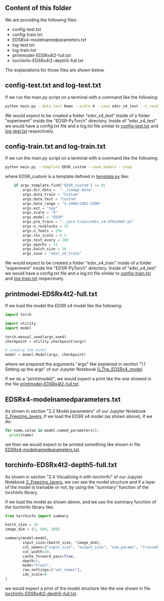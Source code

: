 ## Content of this folder

We are providing the following files:

* config-test.txt
* config-train.txt
* EDSRx4-modelnamedparameters.txt
* log-test.txt
* log-train.txt
* printmodel-EDSRx4t2-full.txt
* torchinfo-EDSRx4t2-depth5-full.txt

The explanations for those files are shown below.


## config-test.txt and log-test.txt

If we run the main.py script on a terminal with a command like the following:

```bash
python main.py --data_test Demo --scale 4 --save edsr_x4_test --n_resblocks 32 --n_feats 256 --res_scale 0.1 --pre_train "../pre-train/edsr_x4-4f62e9ef.pt" --test_only --save_results
```

We would expect to be created a folder "edsr_x4_test" inside of a folder "experiment" inside the "EDSR-PyTorch" directory. Inside of "edsr_x4_test" we would have a config.txt file and a log.txt file similar to [config-test.txt](../Output-files/config-test.txt) and [log-test.txt](../Output-files/log-test.txt) respectively.


## config-train.txt and log-train.txt

If we run the main.py script on a terminal with a command like the following:

```bash
python main.py --template EDSR_custom --save_models --chop
```

where EDSR_custom is a template defined in [template.py](../EDSR-PyTorch/src/template.py) like:

```python 
    if args.template.find('EDSR_custom') >= 0:
        args.dir_data =  "../image-data"
        args.data_train = "Custom"
        args.data_test = "Custom"
        args.data_range = "1-2400/2401-2500"
        args.ext = "sep"
        args.scale = "4"
        args.model = "EDSR"
        args.pre_train = "../pre-train/edsr_x4-4f62e9ef.pt"
        args.n_resblocks = 32
        args.n_feats = 256
        args.res_scale = 0.1
        args.test_every = 100
        args.epochs = 11
        args.batch_size = 16
        args.save = "edsr_x4_train"
```

We would expect to be created a folder "edsr_x4_train" inside of a folder "experiment" inside the "EDSR-PyTorch" directory. Inside of "edsr_x4_test" we would have a config.txt file and a log.txt file similar to [config-train.txt](../Output-files/config-train.txt) and [log-train.txt](../Output-files/log-train.txt) respectively.


## printmodel-EDSRx4t2-full.txt

If we load the model the EDSR x4 model like the following:

```python
import torch

import utility
import model

torch.manual_seed(args.seed)
checkpoint = utility.checkpoint(args)

# Loading the model
model = model.Model(args, checkpoint)
```

where we prepared the arguments "args" like explained in section "1.1 Setting up the args" of our Jupyter Notebook [0_The_EDSRx4_model](../Notebooks-scripts/Notebooks/0_The_EDSRx4_model.ipynb).

If we do a "print(model)", we would expect a print like the one showed in the file [printmodel-EDSRx4t2-full.txt](../Output-files/printmodel-EDSRx4t2-full.txt).

## EDSRx4-modelnamedparameters.txt

As shown in section "2.2 Model parameters" of our Jupyter Notebook [2_Freezing_layers](../Notebooks-scripts/Notebooks/2_Freezing_layers.ipynb), if we load the EDSR x4 model (as shown above), if we do:

```python
for name,value in model.named_parameters():
  print(name)
```

we then we would expect to be printed something like shown in file [EDSRx4-modelnamedparameters.txt](../Output-files/EDSRx4-modelnamedparameters.txt).

## torchinfo-EDSRx4t2-depth5-full.txt

As shown in section "2.4 Visualizing it with torchinfo" of our Jupyter Notebook [2_Freezing_layers](../Notebooks-scripts/Notebooks/2_Freezing_layers.ipynb), we can see the model structure and if a layer of the model is trainable or not, by using the "summary" function of the torchinfo library.

If we load the model as shown above, and we use the summary function of the torchinfo library like:

```python
from torchinfo import summary

batch_size = 16
image_dim = (3, 500, 500)

summary(model=model,
        input_size=(batch_size, *image_dim),
        col_names=["input_size", "output_size", "num_params", "trainable"],
        col_width=20,
        cache_forward_pass=True,
        depth=5,
        mode="train",
        row_settings=["var_names"],
        idx_scale=0
)
```
we would expect a print of the model structure like the one shown in file [torchinfo-EDSRx4t2-depth5-full.txt](../Output-files/torchinfo-EDSRx4t2-depth5-full.txt).